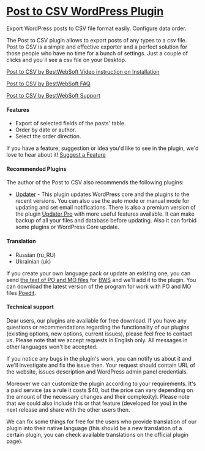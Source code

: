 <a href="http://bestwebsoft.com/products/wordpress/plugins/post-to-csv/" target=_blank>Post to CSV WordPress Plugin</a>
========================

Export WordPress posts to CSV file format easily. Configure data order.

<p>The Post to CSV plugin allows to export posts of any types to a csv file. Post to CSV is a simple and effective exporter and a perfect solution for those people who have no time for a bunch of settings. Just a couple of clicks and you`ll see a csv file on your Desktop.</p>


<div class='video'></div>


<p><a href="http://www.youtube.com/watch?v=uI_ia_7yw4s">Post to CSV by BestWebSoft Video instruction on Installation</a></p>

<p><a href="http://wordpress.org/plugins/post-to-csv/faq/">Post to CSV by BestWebSoft FAQ</a></p>

<p><a href="http://support.bestwebsoft.com">Post to CSV by BestWebSoft Support</a></p>

<h4>Features</h4>

<ul>
<li>Export of selected fields of the posts' table.</li>
<li>Order by date or author.</li>
<li>Select the order direction.</li>
</ul>

<p>If you have a feature, suggestion or idea you'd like to see in the plugin, we'd love to hear about it! <a href="http://support.bestwebsoft.com/hc/en-us/requests/new">Suggest a Feature</a></p>

<h4>Recommended Plugins</h4>

<p>The author of the Post to CSV also recommends the following plugins:</p>

<ul>
<li><a href="http://wordpress.org/plugins/updater/">Updater</a> - This plugin updates WordPress core and the plugins to the recent versions. You can also use the auto mode or manual mode for updating and set email notifications.
There is also a premium version of the plugin <a href="http://bestwebsoft.com/products/wordpress/plugins/updater/?k=0b49de6f754761a20284d411e7764d10">Updater Pro</a> with more useful features available. It can make backup of all your files and database before updating. Also it can forbid some plugins or WordPress Core update.</li>
</ul>

<h4>Translation</h4>

<ul>
<li>Russian (ru_RU)</li>
<li>Ukrainian (uk)</li>
</ul>

<p>If you create your own language pack or update an existing one, you can send <a href="http://codex.wordpress.org/Translating_WordPress">the text of PO and MO files</a> for <a href="http://support.bestwebsoft.com/hc/en-us/requests/new">BWS</a> and we'll add it to the plugin. You can download the latest version of the program for work with PO and MO files  <a href="http://www.poedit.net/download.php">Poedit</a>.</p>

<h4>Technical support</h4>

<p>Dear users, our plugins are available for free download. If you have any questions or recommendations regarding the functionality of our plugins (existing options, new options, current issues), please feel free to contact us. Please note that we accept requests in English only. All messages in other languages won't be accepted.</p>

<p>If you notice any bugs in the plugin's work, you can notify us about it and we'll investigate and fix the issue then. Your request should contain URL of the website, issues description and WordPress admin panel credentials.</p>

<p>Moreover we can customize the plugin according to your requirements. It's a paid service (as a rule it costs $40, but the price can vary depending on the amount of the necessary changes and their complexity). Please note that we could also include this or that feature (developed for you) in the next release and share with the other users then.</p>

<p>We can fix some things for free for the users who provide translation of our plugin into their native language (this should be a new translation of a certain plugin, you can check available translations on the official plugin page).</p>